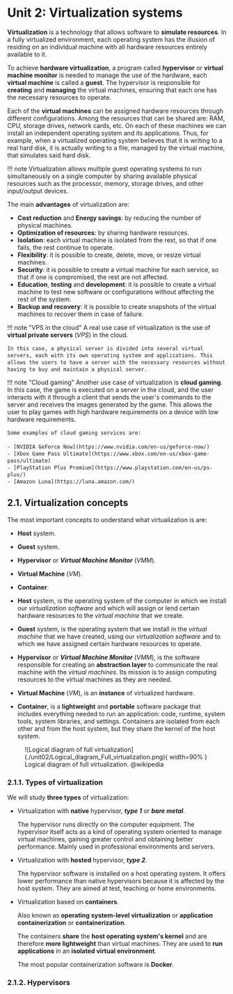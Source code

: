 # Unit 2: Virtualization systems

**Virtualization** is a technology that allows software to **simulate resources**. In a fully virtualized environment, each operating system has the illusion of residing on an individual machine with all hardware resources entirely available to it.

To achieve **hardware virtualization**, a program called **hypervisor** or **virtual machine monitor** is needed to manage the use of the hardware, each **virtual machine** is called a **guest**. The hypervisor is responsible for **creating** and **managing** the virtual machines, ensuring that each one has the necessary resources to operate.

Each of the **virtual machines** can be assigned hardware resources through different configurations. Among the resources that can be shared are: RAM, CPU, storage drives, network cards, etc. On each of these machines we can install an independent operating system and its applications. Thus, for example, when a virtualized operating system believes that it is writing to a real hard disk, it is actually writing to a file, managed by the virtual machine, that simulates said hard disk.

!!! note
    Virtualization allows multiple guest operating systems to run simultaneously on a single computer by sharing available physical resources such as the processor, memory, storage drives, and other input/output devices.

The main **advantages** of virtualization are:

- **Cost reduction** and **Energy savings**: by reducing the number of physical machines.
- **Optimization of resources**: by sharing hardware resources.
- **Isolation**: each virtual machine is isolated from the rest, so that if one fails, the rest continue to operate.
- **Flexibility**: it is possible to create, delete, move, or resize virtual machines.
- **Security**: it is possible to create a virtual machine for each service, so that if one is compromised, the rest are not affected.
- **Education**, **testing** and **development**: it is possible to create a virtual machine to test new software or configurations without affecting the rest of the system.
- **Backup and recovery**: it is possible to create snapshots of the virtual machines to recover them in case of failure.

!!! note "VPS in the cloud"
    A real use case of virtualization is the use of **virtual private servers** (_VPS_) in the cloud.
    
    In this case, a physical server is divided into several virtual servers, each with its own operating system and applications. This allows the users to have a server with the necessary resources without having to buy and maintain a physical server.

!!! note "Cloud gaming"
    Another use case of virtualization is **cloud gaming**. In this case, the game is executed on a server in the cloud, and the user interacts with it through a client that sends the user's commands to the server and receives the images generated by the game. This allows the user to play games with high hardware requirements on a device with low hardware requirements.

    Some examples of cloud gaming services are:
    
    - [NVIDIA GeForce Now](https://www.nvidia.com/en-us/geforce-now/)
    - [Xbox Game Pass Ultimate](https://www.xbox.com/en-us/xbox-game-pass/ultimate)
    - [PlayStation Plus Premium](https://www.playstation.com/en-us/ps-plus/)
    - [Amazon Luna](https://luna.amazon.com/)

## 2.1. Virtualization concepts

The most important concepts to understand what virtualization is are:

- **Host** system.
- **Guest** system.
- **Hypervisor** or _**Virtual Machine Monitor**_ (_VMM_).
- **Virtual Machine** (_VM_).
- **Container**.

- **Host** system, is the operating system of the computer in which we install our *virtualization software* and which will assign or lend certain hardware resources to the *virtual machine* that we create.

- **Guest** system, is the operating system that we install in the *virtual machine* that we have created, using our *virtualization software* and to which we have assigned certain hardware resources to operate.

- **Hypervisor** or _**Virtual Machine Monitor**_ (_VMM_), is the software responsible for creating an **abstraction layer** to communicate the real machine with the *virtual machines*. Its mission is to assign computing resources to the virtual machines as they are needed.

- **Virtual Machine** (_VM_), is an **instance** of virtualized hardware.

- **Container**, is a **lightweight** and **portable** software package that includes everything needed to run an application: code, runtime, system tools, system libraries, and settings. Containers are isolated from each other and from the host system, but they share the kernel of the host system.

<figure markdown="span">
    ![Logical diagram of full virtualization](./unit02/Logical_diagram_Full_virtualization.png){ width=90% }
    <figcaption>Logical diagram of full virtualization. @wikipedia</figcaption>
</figure>

### 2.1.1. Types of virtualization

We will study **three types** of virtualization:

- Virtualization with **native** hypervisor, _**type 1**_ or _**bare metal**_.

    The hypervisor runs directly on the computer equipment. The hypervisor itself acts as a kind of operating system oriented to manage virtual machines, gaining greater control and obtaining better performance. Mainly used in professional environments and servers.

- Virtualization with **hosted** hypervisor, _**type 2**_.

    The hypervisor software is installed on a host operating system. It offers lower performance than native hypervisors because it is affected by the host system. They are aimed at test, teaching or home environments.

- Virtualization based on **containers**.

    Also known as **operating system-level virtualization** or **application containerization** or **containerization**.

    The containers **share** the **host operating system's kernel** and are therefore **more lightweight** than virtual machines. They are used to **run applications** in an **isolated virtual environment**.
    
    The most popular containerization software is **Docker**.

### 2.1.2. Hypervisors